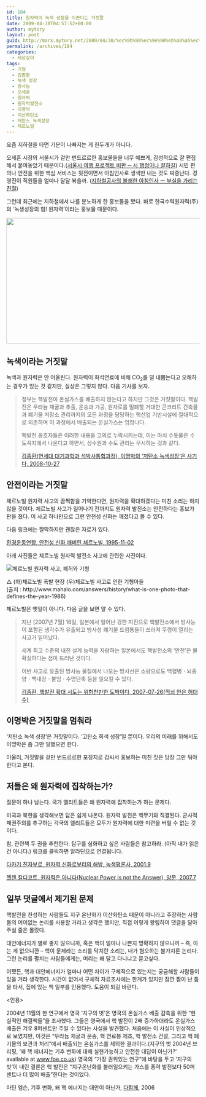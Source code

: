```yaml
---
id: 184
title: 원자력이 녹색 성장을 이끈다는 거짓말
date: 2009-04-30T04:57:52+00:00
author: mytory
layout: post
guid: http://marx.mytory.net/2009/04/30/%ec%9b%90%ec%9e%90%eb%a0%a5%ec%9d%b4-%eb%85%b9%ec%83%89-%ec%84%b1%ec%9e%a5%ec%9d%84-%ec%9d%b4%eb%81%88%eb%8b%a4%eb%8a%94-%ea%b1%b0%ec%a7%93%eb%a7%90/
permalink: /archives/184
categories:
  - 세상살이
tags:
  - 기형
  - 김종환
  - 녹색 성장
  - 방사능
  - 오세훈
  - 원자력
  - 원자력발전소
  - 이명박
  - 이산화탄소
  - 저탄소 녹색성장
  - 체르노빌
---
```

요즘 지하철을 타면 기분이 나빠지는 게 한두개가 아니다.

오세훈 시장의 서울시가 겉만 번드르르한 홍보물들을 너무 예쁘게, 감성적으로 잘 편집해서 붙여놓았기 때문이다.(<a href="http://spar2003.tistory.com/91" target="_blank">서울시 여행 프로젝트 비판 ─ 시 행정이나 잘하길</a>) 시민 편의나 안전을 위한 핵심 서비스는 뒷전이면서 아침인사로 생색만 내는 것도 짜증난다. 경영진이 직원들을 얼마나 달달 볶을까. (<a href="http://spar2003.tistory.com/95" target="_blank">지하철공사의 불쾌한 아침인사 ㅡ 부실을 가리는 친절</a>)

그런데 최근에는 지하철에서 나를 분노하게 한 홍보물을 봤다. 바로 한국수력원자력(주)의 ‘녹생성장의 힘! 원자력’이라는 홍보물 때문이다.

<img src="http://marx.mytory.net/wp-content/uploads/1/cfile22.uf.1723351649F92D74A435CF.jpg" class="aligncenter" width="540" height="327" alt="" filename="Photo_142.jpg" filemime="image/jpeg" />

## 녹색이라는 거짓말

녹색과 원자력은 안 어울린다. 원자력이 화석연료에 비해 CO<sub>2</sub>를 덜 내뿜는다고 오해하는 경우가 있는 것 같지만, 실상은 그렇지 않다. 다음 기사를 보자.

> 정부는 핵발전이 온실가스를 배출하지 않는다고 하지만 그것은 거짓말이다. 핵발전은 우라늄 채굴과 추출, 운송과 가공, 원자로를 밀폐할 거대한 콘크리트 건축물과 폐기물 저장소 관리까지의 모든 과정을 담당하는 핵산업 기반시설에 절대적으로 의존하며 이 과정에서 배출되는 온실가스는 엄청나다.
> 
> 핵발전 옹호자들은 이러한 내용을 고의로 누락시키는데, 이는 마치 수돗물은 수도꼭지에서 나온다고 하면서, 상수원과 수도 관리는 무시하는 것과 같다.
> 
> <p class="rep">
>   <a href="http://wspaper.org/article/5995" target="_blank">김종환(연세대 대기과학과 석박사통합과정), 이명박의 ‘저탄소 녹색성장’은 사기다, 2008-10-27</a>
> </p>

## 안전이라는 거짓말

체르노빌 원자력 사고의 끔찍함을 기억한다면, 원자력을 확대하겠다는 미친 소리는 하지 않을 것이다. 체르노빌 사고가 일어나기 전까지도 원자력 발전소는 안전하다는 홍보가 판을 쳤다. 이 사고 하나만으로 그런 안전성 신화는 깨졌다고 볼 수 있다.

<div class="gray-textbox">
  <p>
    다음 링크에는 짤막하지만 괜찮은 자료가 있다.
  </p>
  
  <p class="link">
    <a href="http://www.kfem.or.kr/kbbs/bbs/board.php?bo_table=envinfowith&#038;wr_id=182&#038;page=152" target="_blank">환경운동연합, 안전성 신화 깨버린 체르노빌, 1995-11-02</a>
  </p>
</div>

아래 사진들은 체르노빌 원자력 발전소 사고에 관련한 사진이다.

<div class="imageblock center">
  <img src="http://cfile3.uf.tistory.com/image/161DE51949F92EFF9DCB50" alt="체르노빌 원자력 사고, 폐허와 기형" /></p> 
  
  <p>
    △ (좌)체르노빌 폭발 현장 (우)체르노빌 사고로 인한 기형아들<br />(출처 : http://www.mahalo.com/answers/history/what-is-one-photo-that-defines-the-year-1986)
  </p>
</div>

체르노빌은 옛일이 아니다. 다음 글을 보면 알 수 있다.

> 지난 <span class="help">[2007년 7월]</span> 16일, 일본에서 일어난 강한 지진으로 핵발전소에서 방사능이 포함된 냉각수가 유출되고 방사성 폐기물 드럼통들이 쓰러져 뚜껑이 열리는 사고가 일어났다.
> 
> 세계 최고 수준의 내진 설계 능력을 자랑하는 일본에서도 핵발전소의 ‘안전’은 불확실하다는 점이 드러난 것이다.
> 
> 이번 사고로 유출된 방사능 물질에서 나오는 방사선은 소량으로도 백혈병ㆍ뇌종양ㆍ백내장ㆍ불임ㆍ수명단축 등을 일으킬 수 있다.
> 
> <p class="rep">
>   <a href="http://wspaper.org/article/4393" target="_blank">김종환, 핵발전 확대 시도는 위험천만한 도박이다, 2007-07-26(꺽쇠 안은 허대수)</a>
> </p>

## 이명박은 거짓말을 멈춰라

‘저탄소 녹색 성장’은 거짓말이다. ‘고탄소 회색 성장’일 뿐이다. 우리의 미래를 위해서도 이명박은 좀 그만 일했으면 한다.

아울러, 거짓말을 겉만 번드르르한 포장지로 감싸서 홍보하는 미친 짓은 당장 그만 둬야 한다고 본다.

<div class="gray-textbox">
  <h2>
    저들은 왜 원자력에 집착하는가?
  </h2>
  
  <p>
    질문이 하나 남는다. 국가 엘리트들은 왜 원자력에 집착하는가 하는 문제다.
  </p>
  
  <p>
    미국과 북한을 생각해보면 답은 쉽게 나온다. 원자력 발전은 핵무기와 직결된다. 군사적 패권주의를 추구하는 각국의 엘리트들은 모두가 원자력에 대한 미련을 버릴 수 없는 것이다.
  </p>
</div>

<div id="" class="gray-textbox">
  <p>
    참, 관련책 두 권을 추천한다. 탐구를 심화하고 싶은 사람들은 참고하라. (아직 내가 읽은 건 아니다.) 링크를 클릭하면 알라딘으로 연결됩니다.
  </p>
  
  <p class="link">
    <a href="http://www.aladdin.co.kr/shop/wproduct.aspx?isbn=6000036071" target="_blank" title="">다카기 진자부로, 원자력 신화로부터의 해방, 녹색평론사, 2001.9</a>
  </p>
  
  <p class="link">
    <a href="http://www.aladdin.co.kr/shop/wproduct.aspx?isbn=6000241510" target="_blank" title="">헬렌 칼디코트, 원자력은 아니다(Nuclear Power is not the Answer), 양문, 2007.7</a>
  </p></p>
</div>

<div id="" class="gray-textbox">
  <h2>
    일부 댓글에서 제기된 문제
  </h2>
  
  <p>
    핵발전을 찬성하는 사람들도 지구 온난화가 이산화탄소 때문이 아니라고 주장하는 사람들의 어이없는 논리를 사용할 거라고 생각은 했지만, 직접 이렇게 왕림하여 댓글을 달아 주실 줄은 몰랐다.
  </p>
  
  <p>
    대안에너지가 별로 좋지 않으니까, 혹은 핵이 얼마나 나쁜지 명확하지 않으니까 &#8211; 즉, 아는 게 없으니깐 &#8211; 핵이 문제라는 소리를 닥치란 소리는, 내가 혐오하는 불가지론 논리다. 그런 논리를 펼치는 사람들에게는, 머리는 왜 달고 다니냐고 묻고싶다.
  </p>
  
  <p>
    어쨌든, 핵과 대안에너지가 얼마나 어떤 차이가 구체적으로 있는지는 궁금해할 사람들이 있을 거라 생각한다. 시간이 없어서 구체적 자료조사에는 한계가 있지만 잠깐 짬이 난 틈을 타서, 집에 있는 책 일부를 인용했다. 도움이 되길 바란다.
  </p>
  
  <p>
    &lt;인용&gt;
  </p>
  
  <p>
    2004년 11월의 한 연구에서 영국 ‘지구의 벗’은 영국의 온실가스 배출 감축을 위한 “현실적인 해결책들”을 조사했다. 그들은 영국에서 핵 발전이 2배 증가하더라도 온실가스 배출은 겨우 8퍼센트만 주일 수 있다는 사실을 발견했다. 처음에는 이 사실이 인상적으로 보였지만, 이것은 “우라늄 채굴과 운송, 핵 연료봉 제조, 핵 발전소 건설, 그리고 핵 폐기물의 보관과 처리”에서 배출되는 온실가스를 제외한 결과이다.(지구의 벗 2004년 브리핑, ‘왜 핵 에너지는 기후 변화에 대해 실현가능하고 안전한 대답이 아닌가?’ available at <a href="http://www.foe.co.uk" target="_blank" title="">www.foe.co.uk</a>) 영국의 “가장 권위있는 연구”에 바탕을 두고 ‘지구의 벗’이 내린 결론은 핵 발전은 “지구온난화를 불러일으키는 가스를 풍력 발전보다 50퍼센트나 더 많이 배출”한다는 것이었다.
  </p>
  
  <p class="rep">
    마틴 엠슨, 기후 변화, 왜 핵 에너지는 대안이 아닌가, <a href="http://www.alltogether.or.kr" target="_blank" title="">다함께</a>, 2006
  </p>
</div>